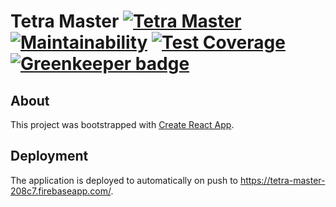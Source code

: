 # Tetra Master [![Tetra Master](https://api.travis-ci.com/cbellino/Tetra-Master-JS.svg?branch=master)](https://travis-ci.com/cbellino/Tetra-Master-JS) [![Maintainability](https://api.codeclimate.com/v1/badges/f1083533d8dc0d22e75e/maintainability)](https://codeclimate.com/github/cbellino/Tetra-Master-JS/maintainability) [![Test Coverage](https://api.codeclimate.com/v1/badges/f1083533d8dc0d22e75e/test_coverage)](https://codeclimate.com/github/cbellino/Tetra-Master-JS/test_coverage) [![Greenkeeper badge](https://badges.greenkeeper.io/cbellino/Tetra-Master-JS.svg)](https://greenkeeper.io/)

## About

This project was bootstrapped with [Create React App](https://github.com/facebookincubator/create-react-app).

## Deployment

The application is deployed to automatically on push to https://tetra-master-208c7.firebaseapp.com/.
